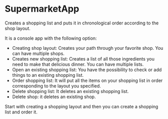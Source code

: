 # SupermarketApp
Creates a shopping list and puts it in chronological order according to the shop layout.

It is a console app with the following option:
- Creating shop layout: Creates your path through your favorite shop. You can have multiple shops.
- Creates new shopping list: Creates a list of all those ingredients you need to make that delicious dinner. You can have multiple lists.
- Open an existing shopping list: You have the possibility to check or add things to an existing shopping list.
- Order shopping list: It will put all the items on your shopping list in order corresponding to the layout you specified.
- Delete shopping list: It deletes an existing shopping list.
- Delete shop: it deletes an existing shop.

Start with creating a shopping layout and then you can create a shopping list and order it.

